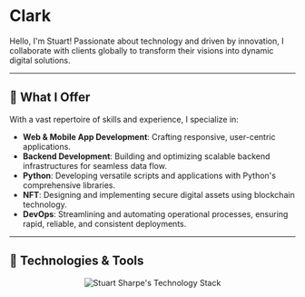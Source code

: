 # Clark

Hello, I'm Stuart! Passionate about technology and driven by innovation, I collaborate with clients globally to transform their visions into dynamic digital solutions.

---

## 💼 What I Offer

With a vast repertoire of skills and experience, I specialize in:
- **Web & Mobile App Development**: Crafting responsive, user-centric applications.
- **Backend Development**: Building and optimizing scalable backend infrastructures for seamless data flow.
- **Python**: Developing versatile scripts and applications with Python's comprehensive libraries.
- **NFT**: Designing and implementing secure digital assets using blockchain technology.
- **DevOps**: Streamlining and automating operational processes, ensuring rapid, reliable, and consistent deployments.

---

## 🚀 Technologies & Tools

<p align="center">
  <img src="https://skillicons.dev/icons?i=java,kotlin,swift,react,dart,flutter,python,django,php,laravel,nodejs,golang,ruby,figma&theme=light" alt="Stuart Sharpe's Technology Stack"/>
</p>



